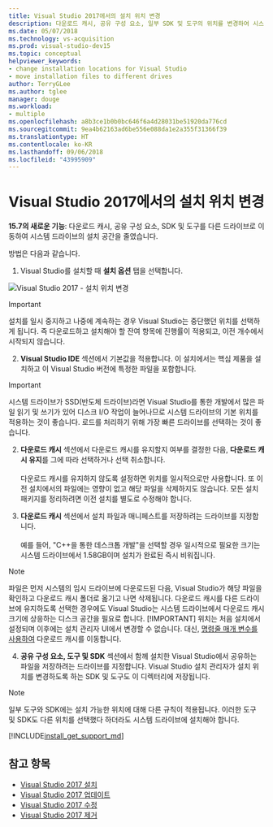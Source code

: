 ```yaml
---
title: Visual Studio 2017에서의 설치 위치 변경
description: 다운로드 캐시, 공유 구성 요소, 일부 SDK 및 도구의 위치를 변경하여 시스템 드라이브의 설치 공간을 줄이는 방법을 알아봅니다.
ms.date: 05/07/2018
ms.technology: vs-acquisition
ms.prod: visual-studio-dev15
ms.topic: conceptual
helpviewer_keywords:
- change installation locations for Visual Studio
- move installation files to different drives
author: TerryGLee
ms.author: tglee
manager: douge
ms.workload:
- multiple
ms.openlocfilehash: a8b3ce1b0b0bc646f6a4d28031be51920da776cd
ms.sourcegitcommit: 9ea4b62163ad6be556e088da1e2a355f31366f39
ms.translationtype: HT
ms.contentlocale: ko-KR
ms.lasthandoff: 09/06/2018
ms.locfileid: "43995909"
---
```

# <a name="change-the-installation-locations-in-visual-studio-2017"></a>Visual Studio 2017에서의 설치 위치 변경

**15.7의 새로운 기능**: 다운로드 캐시, 공유 구성 요소, SDK 및 도구를 다른 드라이브로 이동하여 시스템 드라이브의 설치 공간을 줄였습니다.

방법은 다음과 같습니다.

1. Visual Studio를 설치할 때 **설치 옵션** 탭을 선택합니다.

  ![Visual Studio 2017 - 설치 위치 변경](media/installation-options-by-location.png "설치 위치 변경")

  > [!IMPORTANT]
  > 설치를 일시 중지하고 나중에 계속하는 경우 Visual Studio는 중단했던 위치를 선택하게 됩니다. 즉 다운로드하고 설치해야 할 잔여 항목에 진행률이 적용되고, 이전 개수에서 시작되지 않습니다.

2. **Visual Studio IDE** 섹션에서 기본값을 적용합니다. 이 설치에서는 핵심 제품을 설치하고 이 Visual Studio 버전에 특정한 파일을 포함합니다.

 > [!IMPORTANT]
 > 시스템 드라이브가 SSD(반도체 드라이브)라면 Visual Studio를 통한 개발에서 많은 파일 읽기 및 쓰기가 있어 디스크 I/O 작업이 늘어나므로 시스템 드라이브의 기본 위치를 적용하는 것이 좋습니다.  로드를 처리하기 위해 가장 빠른 드라이브를 선택하는 것이 좋습니다.

2. **다운로드 캐시** 섹션에서 다운로드 캐시를 유지할지 여부를 결정한 다음, **다운로드 캐시 유지**를 그에 따라 선택하거나 선택 취소합니다. <br><br>다운로드 캐시를 유지하지 않도록 설정하면 위치를 일시적으로만 사용합니다. 또 이전 설치에서의 파일에는 영향이 없고 해당 파일을 삭제하지도 않습니다. 모든 설치 패키지를 정리하려면 이전 설치를 별도로 수정해야 합니다.

3. **다운로드 캐시** 섹션에서 설치 파일과 매니페스트를 저장하려는 드라이브를 지정합니다. <br><br>예를 들어, "C++을 통한 데스크톱 개발"을 선택할 경우 일시적으로 필요한 크기는 시스템 드라이브에서 1.58GB이며 설치가 완료된 즉시 비워집니다.

 > [!NOTE]
 > 파일은 먼저 시스템의 임시 드라이브에 다운로드된 다음, Visual Studio가 해당 파일을 확인하고 다운로드 캐시 폴더로 옮기고 나면 삭제됩니다. 다운로드 캐시를 다른 드라이브에 유지하도록 선택한 경우에도 Visual Studio는 시스템 드라이브에서 다운로드 캐시 크기에 상응하는 디스크 공간을 필요로 합니다. 
 > [!IMPORTANT]
 > 위치는 처음 설치에서 설정되며 이후에는 설치 관리자 UI에서 변경할 수 없습니다. 대신, [명령줄 매개 변수를 사용하여](use-command-line-parameters-to-install-visual-studio.md) 다운로드 캐시를 이동합니다.

4. **공유 구성 요소, 도구 및 SDK** 섹션에서 함께 설치한 Visual Studio에서 공유하는 파일을 저장하려는 드라이브를 지정합니다. Visual Studio 설치 관리자가 설치 위치를 변경하도록 하는 SDK 및 도구도 이 디렉터리에 저장됩니다.

 > [!NOTE]
 > 일부 도구와 SDK에는 설치 가능한 위치에 대해 다른 규칙이 적용됩니다. 이러한 도구 및 SDK도 다른 위치를 선택했다 하더라도 시스템 드라이브에 설치해야 합니다.

[!INCLUDE[install_get_support_md](includes/install_get_support_md.md)]

## <a name="see-also"></a>참고 항목

* [Visual Studio 2017 설치](install-visual-studio.md)
* [Visual Studio 2017 업데이트](update-visual-studio.md)
* [Visual Studio 2017 수정](update-visual-studio.md)
* [Visual Studio 2017 제거](uninstall-visual-studio.md)

